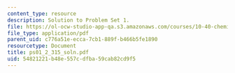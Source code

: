 ```yaml
---
content_type: resource
description: Solution to Problem Set 1.
file: https://ol-ocw-studio-app-qa.s3.amazonaws.com/courses/10-40-chemical-engineering-thermodynamics-fall-2003/54821221b48e557cdfba59cab82cd9f5_ps01_2_315_soln.pdf
file_type: application/pdf
parent_uid: c776a51e-ecca-7cb1-889f-b466b5fe1890
resourcetype: Document
title: ps01_2_315_soln.pdf
uid: 54821221-b48e-557c-dfba-59cab82cd9f5
---
```

